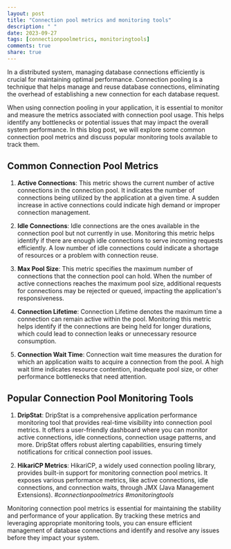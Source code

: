 ```yaml
---
layout: post
title: "Connection pool metrics and monitoring tools"
description: " "
date: 2023-09-27
tags: [connectionpoolmetrics, monitoringtools]
comments: true
share: true
---
```


In a distributed system, managing database connections efficiently is crucial for maintaining optimal performance. Connection pooling is a technique that helps manage and reuse database connections, eliminating the overhead of establishing a new connection for each database request.

When using connection pooling in your application, it is essential to monitor and measure the metrics associated with connection pool usage. This helps identify any bottlenecks or potential issues that may impact the overall system performance. In this blog post, we will explore some common connection pool metrics and discuss popular monitoring tools available to track them.

## Common Connection Pool Metrics

1. **Active Connections**: This metric shows the current number of active connections in the connection pool. It indicates the number of connections being utilized by the application at a given time. A sudden increase in active connections could indicate high demand or improper connection management.

2. **Idle Connections**: Idle connections are the ones available in the connection pool but not currently in use. Monitoring this metric helps identify if there are enough idle connections to serve incoming requests efficiently. A low number of idle connections could indicate a shortage of resources or a problem with connection reuse.

3. **Max Pool Size**: This metric specifies the maximum number of connections that the connection pool can hold. When the number of active connections reaches the maximum pool size, additional requests for connections may be rejected or queued, impacting the application's responsiveness.

4. **Connection Lifetime**: Connection Lifetime denotes the maximum time a connection can remain active within the pool. Monitoring this metric helps identify if the connections are being held for longer durations, which could lead to connection leaks or unnecessary resource consumption.

5. **Connection Wait Time**: Connection wait time measures the duration for which an application waits to acquire a connection from the pool. A high wait time indicates resource contention, inadequate pool size, or other performance bottlenecks that need attention.

## Popular Connection Pool Monitoring Tools

1. **DripStat**: DripStat is a comprehensive application performance monitoring tool that provides real-time visibility into connection pool metrics. It offers a user-friendly dashboard where you can monitor active connections, idle connections, connection usage patterns, and more. DripStat offers robust alerting capabilities, ensuring timely notifications for critical connection pool issues.

2. **HikariCP Metrics**: HikariCP, a widely used connection pooling library, provides built-in support for monitoring connection pool metrics. It exposes various performance metrics, like active connections, idle connections, and connection waits, through JMX (Java Management Extensions). *#connectionpoolmetrics* *#monitoringtools*

Monitoring connection pool metrics is essential for maintaining the stability and performance of your application. By tracking these metrics and leveraging appropriate monitoring tools, you can ensure efficient management of database connections and identify and resolve any issues before they impact your system.